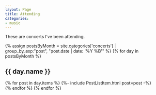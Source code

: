 ```yaml
---
layout: Page
title: Attending
categories:
- music
---
```


These are concerts I've been attending.

{% assign postsByMonth = 
site.categories['concerts'] | group_by_exp:"post", "post.date | date: '%Y %B'" %}
{% for day in postsByMonth %}
  <h2 id="{{ day.name }}">{{ day.name }}</h2>
  {% for post in day.items %}
  {%- include PostListItem.html post=post -%}
  {% endfor %}
{% endfor %}
